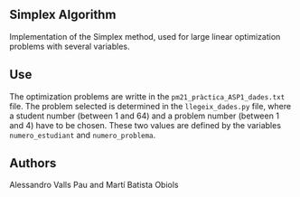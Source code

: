 ## Simplex Algorithm
Implementation of the Simplex method, used for large linear optimization problems with several variables.

## Use
The optimization problems are writte in the ```pm21_pràctica_ASP1_dades.txt``` file. The problem selected is determined in the ```llegeix_dades.py``` file, where a student number (between 1 and 64) and a problem number (between 1 and 4) have to be chosen. These two values are defined by the variables ```numero_estudiant``` and ```numero_problema```.

## Authors
Alessandro Valls Pau and Martí Batista Obiols
